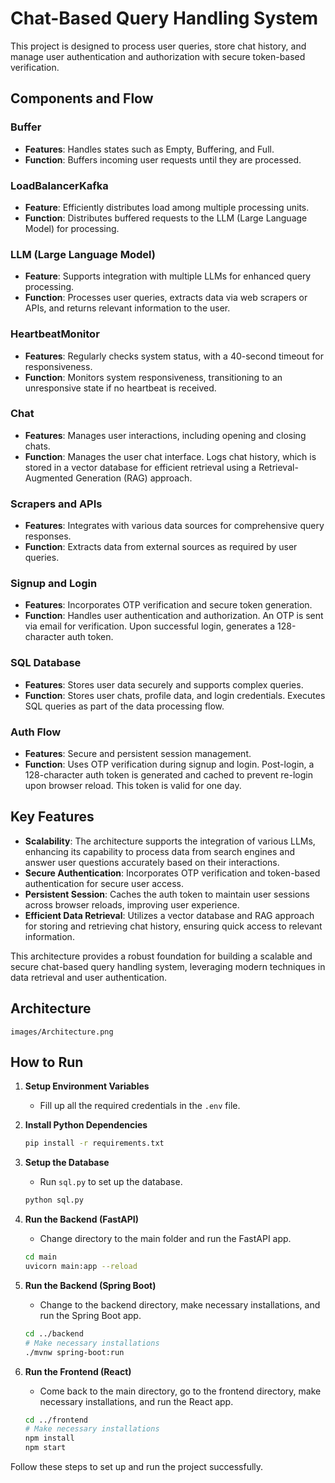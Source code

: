 # Chat-Based Query Handling System

This project is designed to process user queries, store chat history, and manage user authentication and authorization with secure token-based verification.

## Components and Flow

### Buffer
- **Features**: Handles states such as Empty, Buffering, and Full.
- **Function**: Buffers incoming user requests until they are processed.

### LoadBalancerKafka
- **Feature**: Efficiently distributes load among multiple processing units.
- **Function**: Distributes buffered requests to the LLM (Large Language Model) for processing.

### LLM (Large Language Model)
- **Feature**: Supports integration with multiple LLMs for enhanced query processing.
- **Function**: Processes user queries, extracts data via web scrapers or APIs, and returns relevant information to the user.

### HeartbeatMonitor
- **Features**: Regularly checks system status, with a 40-second timeout for responsiveness.
- **Function**: Monitors system responsiveness, transitioning to an unresponsive state if no heartbeat is received.

### Chat
- **Features**: Manages user interactions, including opening and closing chats.
- **Function**: Manages the user chat interface. Logs chat history, which is stored in a vector database for efficient retrieval using a Retrieval-Augmented Generation (RAG) approach.

### Scrapers and APIs
- **Features**: Integrates with various data sources for comprehensive query responses.
- **Function**: Extracts data from external sources as required by user queries.

### Signup and Login
- **Features**: Incorporates OTP verification and secure token generation.
- **Function**: Handles user authentication and authorization. An OTP is sent via email for verification. Upon successful login, generates a 128-character auth token.

### SQL Database
- **Features**: Stores user data securely and supports complex queries.
- **Function**: Stores user chats, profile data, and login credentials. Executes SQL queries as part of the data processing flow.

### Auth Flow
- **Features**: Secure and persistent session management.
- **Function**: Uses OTP verification during signup and login. Post-login, a 128-character auth token is generated and cached to prevent re-login upon browser reload. This token is valid for one day.

## Key Features

- **Scalability**: The architecture supports the integration of various LLMs, enhancing its capability to process data from search engines and answer user questions accurately based on their interactions.
- **Secure Authentication**: Incorporates OTP verification and token-based authentication for secure user access.
- **Persistent Session**: Caches the auth token to maintain user sessions across browser reloads, improving user experience.
- **Efficient Data Retrieval**: Utilizes a vector database and RAG approach for storing and retrieving chat history, ensuring quick access to relevant information.

This architecture provides a robust foundation for building a scalable and secure chat-based query handling system, leveraging modern techniques in data retrieval and user authentication.

## Architecture

`images/Architecture.png`

## How to Run

1. **Setup Environment Variables**
   - Fill up all the required credentials in the `.env` file.

2. **Install Python Dependencies**
   ```bash
   pip install -r requirements.txt
   ```

3. **Setup the Database**
   - Run `sql.py` to set up the database.
   ```bash
   python sql.py
   ```

4. **Run the Backend (FastAPI)**
   - Change directory to the main folder and run the FastAPI app.
   ```bash
   cd main
   uvicorn main:app --reload
   ```

5. **Run the Backend (Spring Boot)**
   - Change to the backend directory, make necessary installations, and run the Spring Boot app.
   ```bash
   cd ../backend
   # Make necessary installations
   ./mvnw spring-boot:run
   ```

6. **Run the Frontend (React)**
   - Come back to the main directory, go to the frontend directory, make necessary installations, and run the React app.
   ```bash
   cd ../frontend
   # Make necessary installations
   npm install
   npm start
   ```

Follow these steps to set up and run the project successfully.



